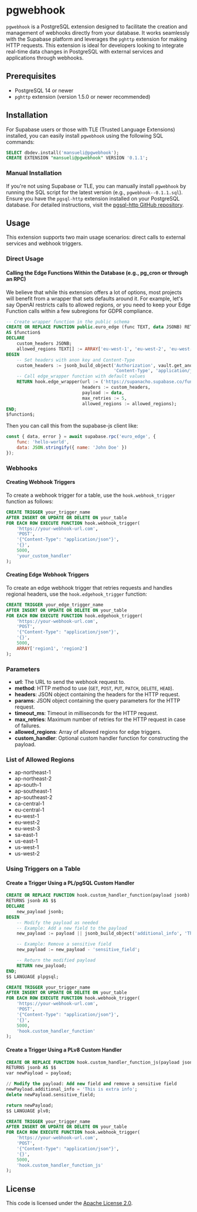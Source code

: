 # pgwebhook

`pgwebhook` is a PostgreSQL extension designed to facilitate the creation and management of webhooks directly from your database. It works seamlessly with the Supabase platform and leverages the `pghttp` extension for making HTTP requests. This extension is ideal for developers looking to integrate real-time data changes in PostgreSQL with external services and applications through webhooks.

## Prerequisites

- PostgreSQL 14 or newer
- `pghttp` extension (version 1.5.0 or newer recommended)

## Installation

For Supabase users or those with TLE (Trusted Language Extensions) installed, you can easily install `pgwebhook` using the following SQL commands:

```sql
SELECT dbdev.install('mansueli@pgwebhook');
CREATE EXTENSION "mansueli@pgwebhook" VERSION '0.1.1';
```

### Manual Installation

If you're not using Supabase or TLE, you can manually install `pgwebhook` by running the SQL script for the latest version (e.g., `pgwebhook--0.1.1.sql`). Ensure you have the `pgsql-http` extension installed on your PostgreSQL database. For detailed instructions, visit the [pgsql-http GitHub repository](https://github.com/pramsey/pgsql-http).

## Usage

This extension supports two main usage scenarios: direct calls to external services and webhook triggers.

### Direct Usage

#### Calling the Edge Functions Within the Database (e.g., pg_cron or through an RPC)

We believe that while this extension offers a lot of options, most projects will benefit from a wrapper that sets defaults around it. For example, let's say OpenAI restricts calls to allowed regions, or you need to keep your Edge Function calls within a few subregions for GDPR compliance.

```sql
-- Create wrapper function in the public schema
CREATE OR REPLACE FUNCTION public.euro_edge (func TEXT, data JSONB) RETURNS JSONB LANGUAGE plpgsql
AS $function$
DECLARE
    custom_headers JSONB;
    allowed_regions TEXT[] := ARRAY['eu-west-1', 'eu-west-2', 'eu-west-3', 'eu-north-1', 'eu-central-1'];
BEGIN
    -- Set headers with anon key and Content-Type
    custom_headers := jsonb_build_object('Authorization', vault.get_anon_key(bearer := true),
                                         'Content-Type', 'application/json');
    -- Call edge_wrapper function with default values
    RETURN hook.edge_wrapper(url := ('https://supanacho.supabase.co/functions/v1/' || func),
                             headers := custom_headers,
                             payload := data,
                             max_retries := 5,
                             allowed_regions := allowed_regions);
END;
$function$;
```

Then you can call this from the supabase-js client like:

```js
const { data, error } = await supabase.rpc('euro_edge', {
    func: 'hello-world',
    data: JSON.stringify({ name: 'John Doe' })
});
```

### Webhooks

#### Creating Webhook Triggers

To create a webhook trigger for a table, use the `hook.webhook_trigger` function as follows:

```sql
CREATE TRIGGER your_trigger_name
AFTER INSERT OR UPDATE OR DELETE ON your_table
FOR EACH ROW EXECUTE FUNCTION hook.webhook_trigger(
    'https://your-webhook-url.com',
    'POST',
    '{"Content-Type": "application/json"}',
    '{}',
    5000,
    'your_custom_handler'
);
```

#### Creating Edge Webhook Triggers

To create an edge webhook trigger that retries requests and handles regional headers, use the `hook.edgehook_trigger` function:

```sql
CREATE TRIGGER your_edge_trigger_name
AFTER INSERT OR UPDATE OR DELETE ON your_table
FOR EACH ROW EXECUTE FUNCTION hook.edgehook_trigger(
    'https://your-webhook-url.com',
    'POST',
    '{"Content-Type": "application/json"}',
    '{}',
    5000,
    ARRAY['region1', 'region2']
);
```

### Parameters

- **url**: The URL to send the webhook request to.
- **method**: HTTP method to use (`GET`, `POST`, `PUT`, `PATCH`, `DELETE`, `HEAD`).
- **headers**: JSON object containing the headers for the HTTP request.
- **params**: JSON object containing the query parameters for the HTTP request.
- **timeout_ms**: Timeout in milliseconds for the HTTP request.
- **max_retries**: Maximum number of retries for the HTTP request in case of failures.
- **allowed_regions**: Array of allowed regions for edge triggers.
- **custom_handler**: Optional custom handler function for constructing the payload.

### List of Allowed Regions

- ap-northeast-1
- ap-northeast-2
- ap-south-1
- ap-southeast-1
- ap-southeast-2
- ca-central-1
- eu-central-1
- eu-west-1
- eu-west-2
- eu-west-3
- sa-east-1
- us-east-1
- us-west-1
- us-west-2

### Using Triggers on a Table

#### Create a Trigger Using a PL/pgSQL Custom Handler

```sql
CREATE OR REPLACE FUNCTION hook.custom_handler_function(payload jsonb)
RETURNS jsonb AS $$
DECLARE
    new_payload jsonb;
BEGIN
    -- Modify the payload as needed
    -- Example: Add a new field to the payload
    new_payload := payload || jsonb_build_object('additional_info', 'This is extra info');

    -- Example: Remove a sensitive field
    new_payload := new_payload - 'sensitive_field';

    -- Return the modified payload
    RETURN new_payload;
END;
$$ LANGUAGE plpgsql;

CREATE TRIGGER your_trigger_name
AFTER INSERT OR UPDATE OR DELETE ON your_table
FOR EACH ROW EXECUTE FUNCTION hook.webhook_trigger(
    'https://your-webhook-url.com',
    'POST',
    '{"Content-Type": "application/json"}',
    '{}',
    5000,
    'hook.custom_handler_function'
);
```

#### Create a Trigger Using a PLv8 Custom Handler

```sql
CREATE OR REPLACE FUNCTION hook.custom_handler_function_js(payload jsonb)
RETURNS jsonb AS $$
var newPayload = payload;

// Modify the payload: Add new field and remove a sensitive field
newPayload.additional_info = 'This is extra info';
delete newPayload.sensitive_field;

return newPayload;
$$ LANGUAGE plv8;

CREATE TRIGGER your_trigger_name
AFTER INSERT OR UPDATE OR DELETE ON your_table
FOR EACH ROW EXECUTE FUNCTION hook.webhook_trigger(
    'https://your-webhook-url.com',
    'POST',
    '{"Content-Type": "application/json"}',
    '{}',
    5000,
    'hook.custom_handler_function_js'
);
```

## License

This code is licensed under the [Apache License 2.0](https://github.com/mansueli/tle/blob/main/LICENSE).
